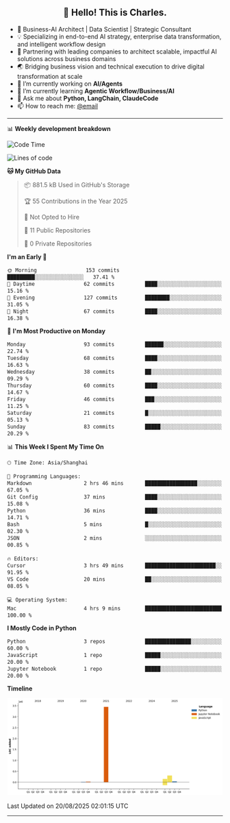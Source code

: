 <h2 align="center">👋 Hello! This is Charles.</h2>
<!--<p align="center">
  <a href="https://blog.athulcyriac.co">Blog</a> •
  <a href="https://twitter.com/athulcajay">Twitter</a>
</p>-->



-  🚀 Business-AI Architect | Data Scientist | Strategic Consultant
-  💡 Specializing in end-to-end AI strategy, enterprise data transformation, and intelligent workflow design
-  🏢 Partnering with leading companies to architect scalable, impactful AI solutions across business domains
-  🌏 Bridging business vision and technical execution to drive digital transformation at scale
- 🔭 I’m currently working on **AI/Agents**
- 🌱 I’m currently learning **Agentic Workflow/Business/AI**
- 💬 Ask me about **Python, LangChain, ClaudeCode**
- 📫 How to reach me: [@email](liuxinhe@outlook.com)

-------
📊 **Weekly development breakdown**
<!--START_SECTION:waka-->
![Code Time](http://img.shields.io/badge/Code%20Time-121%20hrs%2018%20mins-blue)

![Lines of code](https://img.shields.io/badge/From%20Hello%20World%20I%27ve%20Written-4.0%20million%20lines%20of%20code-blue)

**🐱 My GitHub Data** 

> 📦 881.5 kB Used in GitHub's Storage 
 > 
> 🏆 55 Contributions in the Year 2025
 > 
> 🚫 Not Opted to Hire
 > 
> 📜 11 Public Repositories 
 > 
> 🔑 0 Private Repositories 
 > 
**I'm an Early 🐤** 

```text
🌞 Morning                153 commits         █████████░░░░░░░░░░░░░░░░   37.41 % 
🌆 Daytime                62 commits          ████░░░░░░░░░░░░░░░░░░░░░   15.16 % 
🌃 Evening                127 commits         ████████░░░░░░░░░░░░░░░░░   31.05 % 
🌙 Night                  67 commits          ████░░░░░░░░░░░░░░░░░░░░░   16.38 % 
```
📅 **I'm Most Productive on Monday** 

```text
Monday                   93 commits          ██████░░░░░░░░░░░░░░░░░░░   22.74 % 
Tuesday                  68 commits          ████░░░░░░░░░░░░░░░░░░░░░   16.63 % 
Wednesday                38 commits          ██░░░░░░░░░░░░░░░░░░░░░░░   09.29 % 
Thursday                 60 commits          ████░░░░░░░░░░░░░░░░░░░░░   14.67 % 
Friday                   46 commits          ███░░░░░░░░░░░░░░░░░░░░░░   11.25 % 
Saturday                 21 commits          █░░░░░░░░░░░░░░░░░░░░░░░░   05.13 % 
Sunday                   83 commits          █████░░░░░░░░░░░░░░░░░░░░   20.29 % 
```


📊 **This Week I Spent My Time On** 

```text
🕑︎ Time Zone: Asia/Shanghai

💬 Programming Languages: 
Markdown                 2 hrs 46 mins       █████████████████░░░░░░░░   67.05 % 
Git Config               37 mins             ████░░░░░░░░░░░░░░░░░░░░░   15.08 % 
Python                   36 mins             ████░░░░░░░░░░░░░░░░░░░░░   14.71 % 
Bash                     5 mins              █░░░░░░░░░░░░░░░░░░░░░░░░   02.30 % 
JSON                     2 mins              ░░░░░░░░░░░░░░░░░░░░░░░░░   00.85 % 

🔥 Editors: 
Cursor                   3 hrs 49 mins       ███████████████████████░░   91.95 % 
VS Code                  20 mins             ██░░░░░░░░░░░░░░░░░░░░░░░   08.05 % 

💻 Operating System: 
Mac                      4 hrs 9 mins        █████████████████████████   100.00 % 
```

**I Mostly Code in Python** 

```text
Python                   3 repos             ███████████████░░░░░░░░░░   60.00 % 
JavaScript               1 repo              █████░░░░░░░░░░░░░░░░░░░░   20.00 % 
Jupyter Notebook         1 repo              █████░░░░░░░░░░░░░░░░░░░░   20.00 % 
```



**Timeline**

![Lines of Code chart](https://raw.githubusercontent.com/XinheLIU/XinheLIU/master/assets/bar_graph.png)


 Last Updated on 20/08/2025 02:01:15 UTC
<!--END_SECTION:waka-->
-------
<!--**XinheLIU/XinheLIU** is a ✨ _special_ ✨ repository because its `README.md` (this file) appears on your GitHub profile.
